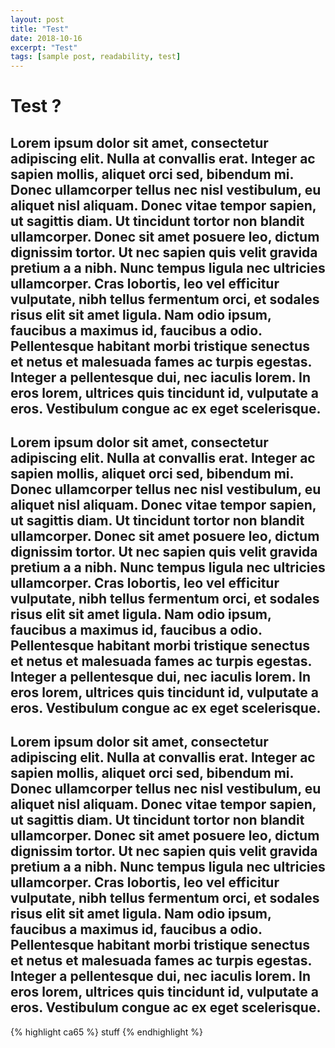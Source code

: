 ```yaml
---
layout: post
title: "Test"
date: 2018-10-16
excerpt: "Test"
tags: [sample post, readability, test]
---
```

**Test ?**
===
Lorem ipsum dolor sit amet, consectetur adipiscing elit. Nulla at convallis erat. Integer ac sapien mollis, aliquet orci sed, bibendum mi. Donec ullamcorper tellus nec nisl vestibulum, eu aliquet nisl aliquam. Donec vitae tempor sapien, ut sagittis diam. Ut tincidunt tortor non blandit ullamcorper. Donec sit amet posuere leo, dictum dignissim tortor. Ut nec sapien quis velit gravida pretium a a nibh. Nunc tempus ligula nec ultricies ullamcorper. Cras lobortis, leo vel efficitur vulputate, nibh tellus fermentum orci, et sodales risus elit sit amet ligula. Nam odio ipsum, faucibus a maximus id, faucibus a odio. Pellentesque habitant morbi tristique senectus et netus et malesuada fames ac turpis egestas. Integer a pellentesque dui, nec iaculis lorem. In eros lorem, ultrices quis tincidunt id, vulputate a eros. Vestibulum congue ac ex eget scelerisque.
---
Lorem ipsum dolor sit amet, consectetur adipiscing elit. Nulla at convallis erat. Integer ac sapien mollis, aliquet orci sed, bibendum mi. Donec ullamcorper tellus nec nisl vestibulum, eu aliquet nisl aliquam. Donec vitae tempor sapien, ut sagittis diam. Ut tincidunt tortor non blandit ullamcorper. Donec sit amet posuere leo, dictum dignissim tortor. Ut nec sapien quis velit gravida pretium a a nibh. Nunc tempus ligula nec ultricies ullamcorper. Cras lobortis, leo vel efficitur vulputate, nibh tellus fermentum orci, et sodales risus elit sit amet ligula. Nam odio ipsum, faucibus a maximus id, faucibus a odio. Pellentesque habitant morbi tristique senectus et netus et malesuada fames ac turpis egestas. Integer a pellentesque dui, nec iaculis lorem. In eros lorem, ultrices quis tincidunt id, vulputate a eros. Vestibulum congue ac ex eget scelerisque.
---
Lorem ipsum dolor sit amet, consectetur adipiscing elit. Nulla at convallis erat. Integer ac sapien mollis, aliquet orci sed, bibendum mi. Donec ullamcorper tellus nec nisl vestibulum, eu aliquet nisl aliquam. Donec vitae tempor sapien, ut sagittis diam. Ut tincidunt tortor non blandit ullamcorper. Donec sit amet posuere leo, dictum dignissim tortor. Ut nec sapien quis velit gravida pretium a a nibh. Nunc tempus ligula nec ultricies ullamcorper. Cras lobortis, leo vel efficitur vulputate, nibh tellus fermentum orci, et sodales risus elit sit amet ligula. Nam odio ipsum, faucibus a maximus id, faucibus a odio. Pellentesque habitant morbi tristique senectus et netus et malesuada fames ac turpis egestas. Integer a pellentesque dui, nec iaculis lorem. In eros lorem, ultrices quis tincidunt id, vulputate a eros. Vestibulum congue ac ex eget scelerisque.
---

{% highlight ca65 %}
stuff
{% endhighlight %}
